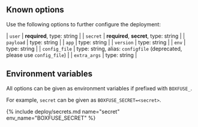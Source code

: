 ## Known options

Use the following options to further configure the deployment:

| `user` | **required**, type: string |
| `secret` | **required**, **secret**, type: string |
| `payload` | type: string |
| `app` | type: string |
| `version` | type: string |
| `env` | type: string |
| `config_file` | type: string, alias: `configfile` (deprecated, please use `config_file`) |
| `extra_args` | type: string |

## Environment variables

All options can be given as environment variables if prefixed with `BOXFUSE_`.

For example, `secret` can be given as `BOXFUSE_SECRET=<secret>`.

{% include deploy/secrets.md name="secret" env_name="BOXFUSE_SECRET" %}